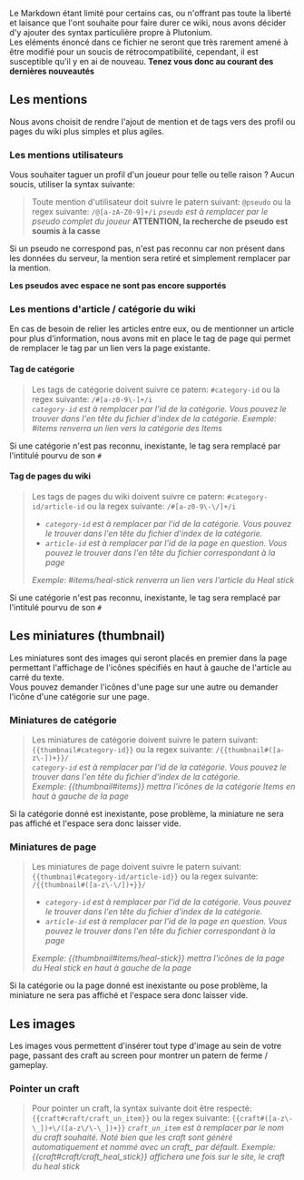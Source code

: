 Le Markdown étant limité pour certains cas, ou n'offrant pas toute la liberté et laisance que l'ont souhaite pour faire durer ce wiki, nous avons décider d'y ajouter des syntax particulière propre à Plutonium.  
Les eléments énoncé dans ce fichier ne seront que très rarement amené à être modifié pour un soucis de rétrocompatibilité, cependant, il est susceptible qu'il y en ai de nouveau. **Tenez vous donc au courant des dernières nouveautés**  

## Les mentions

Nous avons choisit de rendre l'ajout de mention et de tags vers des profil ou pages du wiki plus simples et plus agiles.  

### Les mentions utilisateurs

Vous souhaiter taguer un profil d'un joueur pour telle ou telle raison ? Aucun soucis, utiliser la syntax suivante:
> Toute mention d'utilisateur doit suivre le patern suivant: ``@pseudo``  ou la regex suivante: ``/@[a-zA-Z0-9]+/i`` 
> *``pseudo`` est à remplacer par le pseudo complet du joueur* **ATTENTION, la recherche de pseudo est soumis à la casse** 

Si un pseudo ne correspond pas, n'est pas reconnu car non présent dans les données du serveur, la mention sera retiré et simplement remplacer par la mention.

**Les pseudos avec espace ne sont pas encore supportés**

### Les mentions d'article / catégorie du wiki

En cas de besoin de relier les articles entre eux, ou de mentionner un article pour plus d'information, nous avons mit en place le tag de page qui permet de remplacer le tag par un lien vers la page existante. 

#### Tag de catégorie

> Les tags de catégorie doivent suivre ce patern: ``#category-id`` ou la regex suivante: ``/#[a-z0-9\-]+/i``  
> *``category-id`` est à remplacer par l'id de la catégorie. Vous pouvez le trouver dans l'en tête du fichier d'index de la catégorie.* 
> *Exemple: #items renverra un lien vers la catégorie des Items*

Si une catégorie n'est pas reconnu, inexistante, le tag sera remplacé par l'intitulé pourvu de son ``#``

#### Tag de pages du wiki

> Les tags de pages du wiki doivent suivre ce patern: ``#category-id/article-id`` ou la regex suivante: ``/#[a-z0-9\-\/]+/i`` 
> - *``category-id`` est à remplacer par l'id de la catégorie. Vous pouvez le trouver dans l'en tête du fichier d'index de la catégorie.* 
> - *``article-id`` est à remplacer par l'id de la page en question. Vous pouvez le trouver dans l'en tête du fichier correspondant à la page*  
> 
> *Exemple: #items/heal-stick renverra un lien vers l'article du Heal stick*

Si une catégorie n'est pas reconnu, inexistante, le tag sera remplacé par l'intitulé pourvu de son ``#``

## Les miniatures (thumbnail)

Les miniatures sont des images qui seront placés en premier dans la page permettant l'affichage de l'icônes spécifiés en haut à gauche de l'article au carré du texte.  
Vous pouvez demander l'icônes d'une page sur une autre ou demander l'icône d'une catégorie sur une page.

### Miniatures de catégorie

> Les miniatures de catégorie doivent suivre le patern suivant: ``{{thumbnail#category-id}}`` ou la regex suivante: ``/{{thumbnail#([a-z\-])+}}/``  
> *``category-id`` est à remplacer par l'id de la catégorie. Vous pouvez le trouver dans l'en tête du fichier d'index de la catégorie.*  
> *Exemple: {{thumbnail#items}} mettra l'icônes de la catégorie Items en haut à gauche de la page*

Si la catégorie donné est inexistante, pose problème, la miniature ne sera pas affiché et l'espace sera donc laisser vide.

### Miniatures de page

> Les miniatures de page doivent suivre le patern suivant: ``{{thumbnail#category-id/article-id}}`` ou la regex suivante: ``/{{thumbnail#([a-z\-\/])+}}/``  
> - *``category-id`` est à remplacer par l'id de la catégorie. Vous pouvez le trouver dans l'en tête du fichier d'index de la catégorie.* 
> - *``article-id`` est à remplacer par l'id de la page en question. Vous pouvez le trouver dans l'en tête du fichier correspondant à la page* 
>
> *Exemple: {{thumbnail#items/heal-stick}} mettra l'icônes de la page du Heal stick en haut à gauche de la page*

Si la catégorie ou la page donné est inexistante ou pose problème, la miniature ne sera pas affiché et l'espace sera donc laisser vide.

## Les images

Les images vous permettent d'insérer tout type d'image au sein de votre page, passant des craft au screen pour montrer un patern de ferme / gameplay.

### Pointer un craft  

> Pour pointer un craft, la syntax suivante doit être respecté: ``{{craft#craft/craft_un_item}}`` ou la regex suivante: ``{{craft#([a-z\-\_])+\/([a-z\/\-\_])+}}``
> *``craft_un_item`` est à remplacer par le nom du craft souhaité. Noté bien que les craft sont généré automatiquement et nommé avec un craft_ par défault.*
> *Exemple: {{craft#craft/craft_heal_stick}} affichera une fois sur le site, le craft du heal stick*
